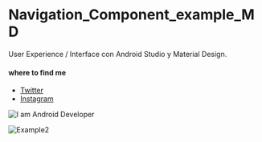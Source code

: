 # Navigation_Component_example_MD
User Experience / Interface con Android Studio y Material Design.

#### where to find me
- [Twitter](https://twitter.com/isabel29586055)
- [Instagram](https://www.instagram.com/joseris23/)

![I am Android Developer](http://drive.google.com/uc?export=view&id=19MTCSYmM4jNkwN0ijFV8RfQNODRSqLAq)

![Example2](http://drive.google.com/uc?export=view&id=1VlCKTIs6Myyz1lPcOHG7z0YelD1BGw8B)



